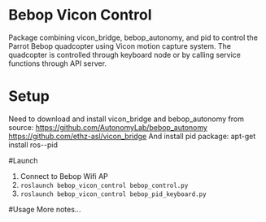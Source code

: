 # Bebop Vicon Control
Package combining vicon_bridge, bebop_autonomy, and pid to control the Parrot Bebop quadcopter using Vicon motion capture system.
The quadcopter is controlled through keyboard node or by calling service functions through API server.
# Setup
Need to download and install vicon_bridge and bebop_autonomy from source:
https://github.com/AutonomyLab/bebop_autonomy
https://github.com/ethz-asl/vicon_bridge
And install pid package:
apt-get install ros-<distro>-pid

#Launch
1. Connect to Bebop Wifi AP
2. `roslaunch bebop_vicon_control bebop_control.py`
3. `roslaunch bebop_vicon_control bebop_pid_keyboard.py`

#Usage
More notes...
